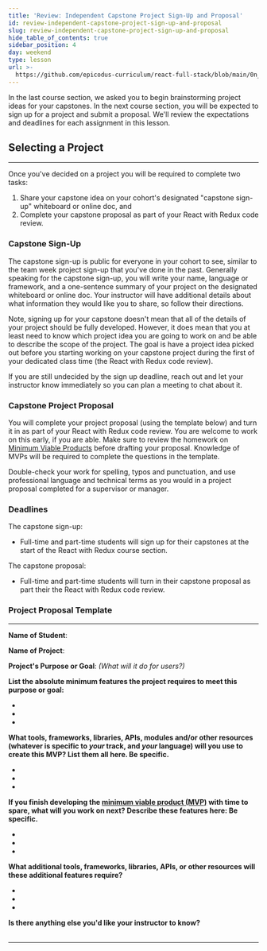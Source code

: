 ```yaml
---
title: 'Review: Independent Capstone Project Sign-Up and Proposal'
id: review-independent-capstone-project-sign-up-and-proposal
slug: review-independent-capstone-project-sign-up-and-proposal
hide_table_of_contents: true
sidebar_position: 4
day: weekend
type: lesson
url: >-
  https://github.com/epicodus-curriculum/react-full-stack/blob/main/0n_independent_capstone_project_proposal.md
---
```


In the last course section, we asked you to begin brainstorming project ideas for your capstones. In the next course section, you will be expected to sign up for a project and submit a proposal. We'll review the expectations and deadlines for each assignment in this lesson. 

## Selecting a Project
---

Once you've decided on a project you will be required to complete two tasks: 

1. Share your capstone idea on your cohort's designated "capstone sign-up" whiteboard or online doc, and 
2. Complete your capstone proposal as part of your React with Redux code review. 

### Capstone Sign-Up

The capstone sign-up is public for everyone in your cohort to see, similar to the team week project sign-up that you've done in the past. Generally speaking for the capstone sign-up, you will write your name, language or framework, and a one-sentence summary of your project on the designated whiteboard or online doc. Your instructor will have additional details about what information they would like you to share, so follow their directions.

Note, signing up for your capstone doesn't mean that all of the details of your project should be fully developed. However, it does mean that you at least need to know which project idea you are going to work on and be able to describe the scope of the project. The goal is have a project idea picked out before you starting working on your capstone project during the first of your dedicated class time (the React with Redux code review).

If you are still undecided by the sign up deadline, reach out and let your instructor know immediately so you can plan a meeting to chat about it. 

### Capstone Project Proposal

You will complete your project proposal (using the template below) and turn it in as part of your React with Redux code review. You are welcome to work on this early, if you are able. Make sure to review the homework on [Minimum Viable Products](https://new.learnhowtoprogram.com/react/functional-programming-with-javascript/capstone-planning-the-minimum-viable-product) before drafting your proposal. Knowledge of MVPs will be required to complete the questions in the template.

Double-check your work for spelling, typos and punctuation, and use professional language and technical terms as you would in a project proposal completed for a supervisor or manager. 

### Deadlines

The capstone sign-up:

*  Full-time and part-time students will sign up for their capstones at the start of the React with Redux course section.

The capstone proposal:

*  Full-time and part-time students will turn in their capstone proposal as part their the React with Redux code review.

### Project Proposal Template

<hr />


**Name of Student**:


**Name of Project**:


**Project's Purpose or Goal**: _(What will it do for users?)_


**List the absolute minimum features the project requires to meet this purpose or goal:** 


* 
* 
* 


**What tools, frameworks, libraries, APIs, modules and/or other resources (whatever is specific to _your_ track, and _your_ language) will you use to create this MVP? List them all here. Be specific.**


* 
* 
* 



**If you finish developing the [minimum viable product (MVP)](https://new.learnhowtoprogram.com/react/functional-programming-with-javascript/capstone-planning-the-minimum-viable-product) with time to spare, what will you work on next? Describe these features here: Be specific.**


* 
* 
* 


**What additional tools, frameworks, libraries, APIs, or other resources will these additional features require?**


* 
* 
* 



**Is there anything else you'd like your instructor to know?** 
<br />
<br />


<hr />
